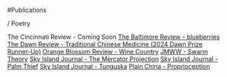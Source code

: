 #Publications 

/ Poetry

The Cincinnati Review - Coming Soon
[The Baltimore Review - blueberries](https://baltimorereview.org/winter_2025/contributor/fran-qi#blueberries)
[The Dawn Review - Traditional Chinese Medicine (2024 Dawn Prize Runner-Up)](https://www.thedawnreview.com/fran-qi)
[Orange Blossom Review - Wine Country](https://orangeblossomreview.org/journal/wine-country/)
[JMWW - Swarm Theory](https://jmwwblog.wordpress.com/2024/03/15/poetry-swarm-intelligence-by-fran-qi/)
[Sky Island Journal - The Mercator Projection](https://www.skyislandjournal.com/issue-24-spring-2023/)
[Sky Island Journal - Palm Thief](https://www.skyislandjournal.com/issue-24-spring-2023/)
[Sky Island Journal - Tunguska](https://www.skyislandjournal.com/issue-24-spring-2023/)
[Plain China - Proprioception](https://plainchina.org/2018/08/06/proprioception/)

